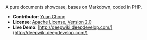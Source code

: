 
A pure documents showcase, bases on Markdown, coded in PHP.

- **Contributor**: [Yuan Chong](http://ychong.com/)
- **License**: [Apache License, Version 2.0](http://www.apache.org/licenses/LICENSE-2.0)
- **Live Demo**: [http://deepwiki.deepdevelop.com/](http://deepwiki.deepdevelop.com/)

